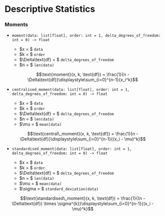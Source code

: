 # Descriptive Statistics


### Moments

- `moment(data: list[float], order: int = 1, delta_degrees_of_freedom: int = 0) -> float`

    - $x = $ `data`
    - $k = $ `order`
    - $\Delta\text{df} = $ `delta_degrees_of_freedom`
    - $n = $ `len(data)`

$$\text{moment}(x, k, \text{df}) = \frac{1}{n - \Delta\text{df}}\displaystyle\sum_{i=0}^{n-1}{x_i^k}$$

- `centralised_moment(data: list[float], order: int = 1, delta_degrees_of_freedom: int = 0) -> float`

    - $x = $ `data`
    - $k = $ `order`
    - $\Delta\text{df} = $ `delta_degrees_of_freedom`
    - $n = $ `len(data)`
    - $\mu = $ `mean(data)`

$$\text{central\_moment}(x, k, \text{df}) = \frac{1}{n - \Delta\text{df}}\displaystyle\sum_{i=0}^{n-1}{(x_i - \mu)^k}$$

- `standardised_moment(data: list[float], order: int = 1, delta_degrees_of_freedom: int = 0) -> float`

    - $x = $ `data`
    - $k = $ `order`
    - $\Delta\text{df} = $ `delta_degrees_of_freedom`
    - $n = $ `len(data)`
    - $\mu = $ `mean(data)`
    - $\sigma = $ `standard_deviation(data)`

$$\text{standardised\_moment}(x, k, \text{df}) = \frac{1}{(n - \Delta\text{df}) \times \sigma^{k}}\displaystyle\sum_{i=0}^{n-1}{(x_i - \mu)^k}$$

